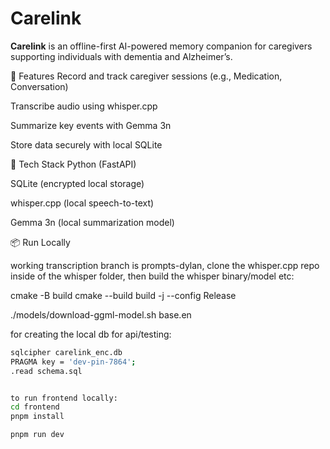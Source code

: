 # Carelink

**Carelink** is an offline-first AI-powered memory companion for caregivers supporting individuals with dementia and Alzheimer’s.

🧠 Features
Record and track caregiver sessions (e.g., Medication, Conversation)

Transcribe audio using whisper.cpp

Summarize key events with Gemma 3n

Store data securely with local SQLite

🚀 Tech Stack
Python (FastAPI)

SQLite (encrypted local storage)

whisper.cpp (local speech-to-text)

Gemma 3n (local summarization model)

📦 Run Locally

working transcription branch is prompts-dylan, clone the whisper.cpp repo inside of the whisper folder, then build the whisper binary/model etc:

cmake -B build
cmake --build build -j --config Release

./models/download-ggml-model.sh base.en


for creating the local db for api/testing: 
```bash
sqlcipher carelink_enc.db
PRAGMA key = 'dev-pin-7864';
.read schema.sql


to run frontend locally:
cd frontend
pnpm install

pnpm run dev 
